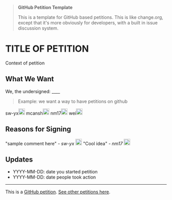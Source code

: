 > **GitHub Petition Template**
>
> This is a template for GitHub based petitions. This is like change.org, except that it's more obviously for developers, with a built in issue discussion system.

# TITLE OF PETITION

Context of petition

## What We Want

We, the undersigned: ____

> Example: we want a way to have petitions on github

<!--START_SECTION:signed-people-->
sw-yx<img src="https://avatars2.githubusercontent.com/u/6764957?u=97ad815028595b73b06ee4b0510e66bbe391228d&v=4&s=20" height=20 />
mcansh<img src="https://avatars2.githubusercontent.com/u/11698668?u=14a201dea37b6bdabaccd76ff4e2664b8e337052&v=4&s=20" height=20 />
nm17<img src="https://avatars2.githubusercontent.com/u/23419131?u=9006ad683ce027e39e5b0b0fc47f6812cb3148c3&v=4&s=20" height=20 />
wei<img src="https://avatars3.githubusercontent.com/u/5880908?u=3d1de2a5d76b7b64b82bc7c4e1b0e960bae2b388&v=4&s=20" height=20 />
<!--END_SECTION:signed-people-->

## Reasons for Signing

<!--START_SECTION:sign-reasons-->
"sample comment here" *- sw-yx* <img src="https://avatars1.githubusercontent.com/u/6764957?v=4&s=20" height=20 />
"Cool idea" *- nm17* <img src="https://avatars2.githubusercontent.com/u/23419131?v=4&s=20" height=20 />
<!--END_SECTION:sign-reasons-->

## Updates

- YYYY-MM-DD: date you started petition
- YYYY-MM-DD: date people took action

---

This is a [GitHub petition](https://github.com/sw-yx/petition). [See other petitions here](https://github.com/sw-yx/petition).
